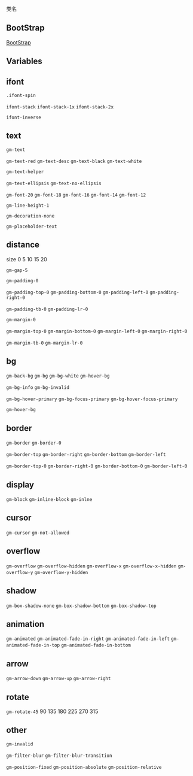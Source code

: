 
类名

## BootStrap

[BootStrap](https://v3.bootcss.com/css/)

## Variables

## ifont

`.ifont-spin` 

`ifont-stack` `ifont-stack-1x` `ifont-stack-2x` 

`ifont-inverse`

## text

`gm-text` 

`gm-text-red` `gm-text-desc` `gm-text-black` `gm-text-white`

`gm-text-helper`

`gm-text-ellipsis` `gm-text-no-ellipsis`

`gm-font-20` `gm-font-18` `gm-font-16` `gm-font-14` `gm-font-12`

`gm-line-height-1`

`gm-decoration-none`

`gm-placeholder-text`

## distance

size 0 5 10 15 20

`gm-gap-5`

`gm-padding-0` 

`gm-padding-top-0` `gm-padding-bottom-0` `gm-padding-left-0` `gm-padding-right-0` 

`gm-padding-tb-0` `gm-padding-lr-0`

 `gm-margin-0` 
 
 `gm-margin-top-0` `gm-margin-bottom-0` `gm-margin-left-0` `gm-margin-right-0` 
 
 `gm-margin-tb-0` `gm-margin-lr-0`
 
 ## bg
 
 `gm-back-bg` `gm-bg` `gm-bg-white` `gm-hover-bg`
  
 `gm-bg-info` `gm-bg-invalid`
 
 `gm-bg-hover-primary` `gm-bg-focus-primary` `gm-bg-hover-focus-primary`
 
 `gm-hover-bg`
 
 ## border
 
 `gm-border` `gm-border-0`
 
 `gm-border-top` `gm-border-right` `gm-border-bottom` `gm-border-left`
 
 `gm-border-top-0` `gm-border-right-0` `gm-border-bottom-0` `gm-border-left-0`
 
 ## display
 
 `gm-block` `gm-inline-block` `gm-inlne`
 
 ## cursor
 
 `gm-cursor` `gm-not-allowed`
 
 ## overflow
 
 `gm-overflow` `gm-overflow-hidden` `gm-overflow-x` `gm-overflow-x-hidden` `gm-overflow-y` `gm-overflow-y-hidden`
 
 ## shadow
 
 `gm-box-shadow-none` `gm-box-shadow-bottom` `gm-box-shadow-top`
 
 ## animation
 
 `gm-animated` `gm-animated-fade-in-right` `gm-animated-fade-in-left` `gm-animated-fade-in-top` `gm-animated-fade-in-bottom`
 
 ## arrow
 
 `gm-arrow-down` `gm-arrow-up` `gm-arrow-right`
 
 ## rotate
 
 `gm-rotate-45` 90 135 180 225 270 315
 
 ## other
 
 `gm-invalid`
 
 `gm-filter-blur` `gm-filter-blur-transition`
 
 `gm-position-fixed` `gm-position-absolute` `gm-position-relative`
